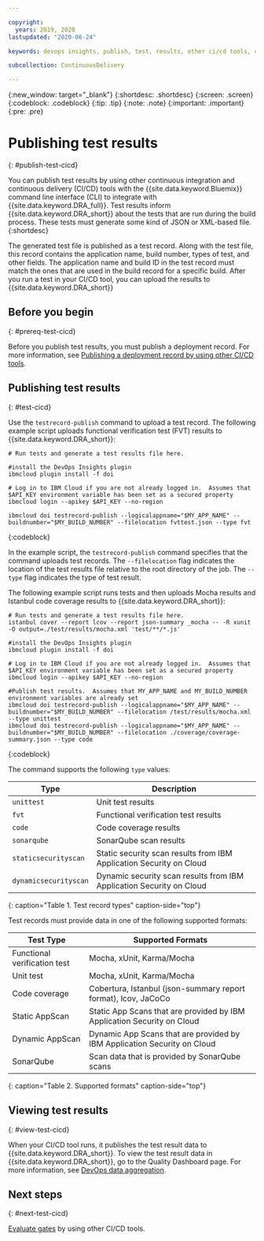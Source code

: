 ```yaml
---

copyright:
  years: 2019, 2020
lastupdated: "2020-06-24"

keywords: devops insights, publish, test, results, other ci/cd tools, code coverage, tests, verification, app, sonarqube, dashboard

subcollection: ContinuousDelivery

---
```


{:new_window: target="_blank"}
{:shortdesc: .shortdesc}
{:screen: .screen}
{:codeblock: .codeblock}
{:tip: .tip}
{:note: .note}
{:important: .important}
{:pre: .pre}

# Publishing test results
{: #publish-test-cicd}

You can publish test results by using other continuous integration and continuous delivery (CI/CD) tools with the {{site.data.keyword.Bluemix}} command line interface (CLI) to integrate with {{site.data.keyword.DRA_full}}. Test results inform {{site.data.keyword.DRA_short}} about the tests that are run during the build process. These tests must generate some kind of JSON or XML-based file.
{:shortdesc}

The generated test file is published as a test record. Along with the test file, this record contains the application name, build number, types of test, and other fields. The application name and build ID in the test record must match the ones that are used in the build record for a specific build. After you run a test in your CI/CD tool, you can upload the results to {{site.data.keyword.DRA_short}}


## Before you begin
{: #prereq-test-cicd}

Before you publish test results, you must publish a deployment record. For more information, see [Publishing a deployment record by using other CI/CD tools](/docs/ContinuousDelivery?topic=ContinuousDelivery-publish-deploy-cicd).


## Publishing test results
{: #test-cicd}

Use the `testrecord-publish` command to upload a test record. The following example script uploads functional verification test (FVT) results to {{site.data.keyword.DRA_short}}:

```
# Run tests and generate a test results file here.

#install the DevOps Insights plugin
ibmcloud plugin install -f doi

# Log in to IBM Cloud if you are not already logged in.  Assumes that $API_KEY environment variable has been set as a secured property
ibmcloud login --apikey $API_KEY --no-region

ibmcloud doi testrecord-publish --logicalappname="$MY_APP_NAME" --buildnumber="$MY_BUILD_NUMBER" --filelocation fvttest.json --type fvt
```
{:codeblock}

In the example script, the `testrecord-publish` command specifies that the command uploads test records. The `--filelocation` flag indicates the location of the test results file relative to the root directory of the job. The `--type` flag indicates the type of test result.

The following example script runs tests and then uploads Mocha results and Istanbul code coverage results to {{site.data.keyword.DRA_short}}:

```
# Run tests and generate a test results file here.
istanbul cover --report lcov --report json-summary _mocha -- -R xunit -O output=./test/results/mocha.xml 'test/**/*.js'

#install the DevOps Insights plugin
ibmcloud plugin install -f doi

# Log in to IBM Cloud if you are not already logged in.  Assumes that $API_KEY environment variable has been set as a secured property
ibmcloud login --apikey $API_KEY --no-region

#Publish test results.  Assumes that MY_APP_NAME and MY_BUILD_NUMBER environment variables are already set
ibmcloud doi testrecord-publish --logicalappname="$MY_APP_NAME" --buildnumber="$MY_BUILD_NUMBER" --filelocation /test/results/mocha.xml --type unittest
ibmcloud doi testrecord-publish --logicalappname="$MY_APP_NAME" --buildnumber="$MY_BUILD_NUMBER" --filelocation ./coverage/coverage-summary.json --type code
```
{:codeblock}

The command supports the following `type` values:

| Type                  | Description                                                          |
|-----------------------|----------------------------------------------------------------------|
| `unittest`            | Unit test results                                                    |
| `fvt`                 | Functional verification test results                                 |
| `code`                | Code coverage results                                                |
| `sonarqube`           | SonarQube scan results                                               |
| `staticsecurityscan`  | Static security scan results from IBM Application Security on Cloud  |
| `dynamicsecurityscan` | Dynamic security scan results from IBM Application Security on Cloud |
{: caption="Table 1. Test record types" caption-side="top"}


Test records must provide data in one of the following supported formats:

| Test Type                    | Supported Formats                                                        |
|------------------------------|--------------------------------------------------------------------------|
| Functional verification test | Mocha, xUnit, Karma/Mocha                                                |
| Unit test                    | Mocha, xUnit, Karma/Mocha                                                |
| Code coverage                | Cobertura, Istanbul (json-summary report format), lcov, JaCoCo           |
| Static AppScan              | Static App Scans that are provided by IBM Application Security on Cloud  |
| Dynamic AppScan             | Dynamic App Scans that are provided by IBM Application Security on Cloud |
| SonarQube                    | Scan data that is provided by SonarQube scans                            |
{: caption="Table 2. Supported formats" caption-side="top"}


## Viewing test results
{: #view-test-cicd}

When your CI/CD tool runs, it publishes the test result data to {{site.data.keyword.DRA_short}}. To view the test result data in {{site.data.keyword.DRA_short}}, go to the Quality Dashboard page. For more information, see [DevOps data aggregation](/docs/ContinuousDelivery?topic=ContinuousDelivery-devops-data-aggregation).


## Next steps
{: #next-test-cicd}

[Evaluate gates](/docs/ContinuousDelivery?topic=ContinuousDelivery-evaluate-gates-cicd) by using other CI/CD tools.
